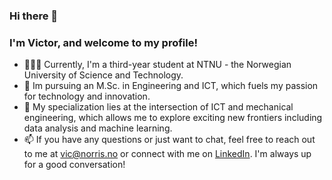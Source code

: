 ### Hi there 👋
### I'm Victor, and welcome to my profile!

- 👨🏻‍💻 Currently, I'm a third-year student at NTNU - the Norwegian University of Science and Technology.
- 🔬 Im pursuing an M.Sc. in Engineering and ICT, which fuels my passion for technology and innovation.
- 🦾 My specialization lies at the intersection of ICT and mechanical engineering, which allows me to explore exciting new frontiers including data analysis and machine learning. 
- 📫 If you have any questions or just want to chat, feel free to reach out to me at vic@norris.no or connect with me on [LinkedIn](https://linkedin.com/in/yourusername](https://www.linkedin.com/in/victor-w-t-norris-b58336107/)). I'm always up for a good conversation!

